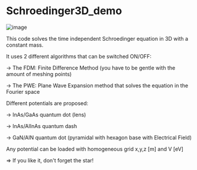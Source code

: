 # Schroedinger3D_demo

![image](https://user-images.githubusercontent.com/35040499/111983352-52cc8100-8b0a-11eb-8170-dec602937eb3.png)


This code solves the time independent Schroedinger equation in 3D with a constant mass.

It uses 2 different algorithms that can be switched ON/OFF:

-> The FDM: Finite Difference Method (you have to be gentle with the amount of meshing points)

-> The PWE: Plane Wave Expansion method that solves the equation in the Fourier space

Different potentials are proposed:

-> InAs/GaAs quantum dot (lens)

-> InAs/AlInAs quantum dash

-> GaN/AlN quantum dot (pyramidal with hexagon base with Electrical Field)

Any potential can be loaded with homogeneous grid x,y,z [m] and V [eV]

=> If you like it, don't forget the star!
